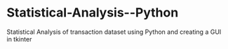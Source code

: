 # Statistical-Analysis--Python
Statistical Analysis of transaction dataset using Python and creating a GUI in tkinter
